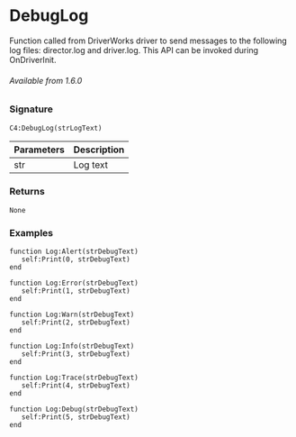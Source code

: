 # DebugLog

Function called from DriverWorks driver to send messages to the following log files: director.log and driver.log. This API can be invoked during OnDriverInit.

###### Available from 1.6.0


### Signature

`C4:DebugLog(strLogText)`


| Parameters | Description |
| --- | --- |
| str | Log text |


### Returns

`None`


### Examples

```
function Log:Alert(strDebugText)
   self:Print(0, strDebugText)
end

function Log:Error(strDebugText)
   self:Print(1, strDebugText)
end

function Log:Warn(strDebugText)
   self:Print(2, strDebugText)
end

function Log:Info(strDebugText)
   self:Print(3, strDebugText)
end

function Log:Trace(strDebugText)
   self:Print(4, strDebugText)
end

function Log:Debug(strDebugText)
   self:Print(5, strDebugText)
end
```